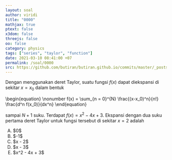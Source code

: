 ```yaml
---
layout: soal
author: viridi
title: "0000"
mathjax: true
ptext: false
x3dom: false
threejs: false
oo: false
category: physics
tags: ["series", "taylor", "function"]
date: 2021-03-10 08:41:00 +07
permalink: /soal/0000
src: https://github.com/butiran/butiran.github.io/commits/master/_posts/soal/00/2021-03-10-taylor-series-of-a-function.md
---
```

Dengan menggunakan deret Taylor, suatu fungsi $f(x)$ dapat diekspansi di sekitar $x = x_0$ dalam bentuk

\begin{equation} \nonumber
f(x) = \sum_{n = 0}^{N} \frac{(x-x_0)^n}{n!} \frac{d^n f(x_0)}{dx^n}
\end{equation}

sampai $N+1$ suku. Terdapat $f(x) = x^2 - 4x + 3$. Ekspansi dengan dua suku pertama deret Taylor untuk fungsi tersebut di sekitar $x = 2$ adalah

<ol type="A">
<li>$0$
<li>$-1$
<li>$x - 2$
<li>$x - 3$
<li>$x^2 - 4x + 3$
